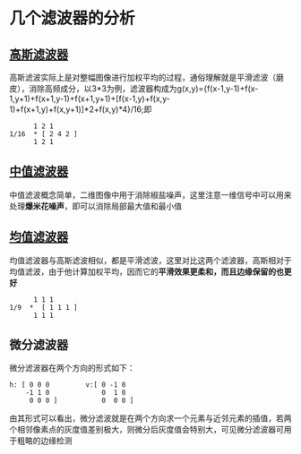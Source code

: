 # 几个滤波器的分析
## [高斯滤波器](https://blog.csdn.net/L_inYi/article/details/8915116)
高斯滤波实际上是对整幅图像进行加权平均的过程，通俗理解就是平滑滤波（磨皮），消除高频成分，以3*3为例，滤波器构成为g(x,y)={f(x-1,y-1)+f(x-1,y+1)+f(x+1,y-1)+f(x+1,y+1)+[f(x-1,y)+f(x,y-1)+f(x+1,y)+f(x,y+1)]*2+f(x,y)*4}/16;即</br>
```
	  1 2 1
1/16  *	[ 2 4 2 ]
	  1 2 1 
```
## [中值滤波器](https://blog.csdn.net/liyuanbhu/article/details/48502005)
中值滤波概念简单，二维图像中用于消除椒盐噪声，这里注意一维信号中可以用来处理**爆米花噪声**，即可以消除局部最大值和最小值
## [均值滤波器](https://www.cnblogs.com/wangguchangqing/p/6399293.html)
均值滤波器与高斯滤波相似，都是平滑滤波，这里对比这两个滤波器，高斯相对于均值滤波，由于他计算加权平均，因而它的**平滑效果更柔和，而且边缘保留的也更好**
```
	  1 1 1
1/9  *	[ 1 1 1 ]
	  1 1 1 
```
## 微分滤波器
微分滤波器在两个方向的形式如下：
```
h: [ 0 0 0         v:[ 0 -1 0
    -1 1 0             0  1 0
     0 0 0 ]           0  0 0 ]
```
由其形式可以看出，微分滤波就是在两个方向求一个元素与近邻元素的插值，若两个相邻像素点的灰度值差别极大，则微分后灰度值会特别大，可见微分滤波器可用于粗略的边缘检测